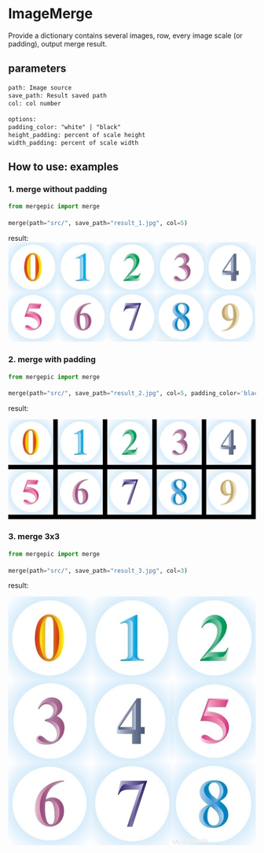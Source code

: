 # ImageMerge

Provide a dictionary contains several images, row, every image scale (or padding), output merge result.
## parameters
```
path: Image source
save_path: Result saved path
col: col number

options:
padding_color: "white" | "black"
height_padding: percent of scale height
width_padding: percent of scale width
```
## How to use: examples


### 1. merge without padding

```python
from mergepic import merge

merge(path="src/", save_path="result_1.jpg", col=5)

```



result:
![avatar](doc/result_1.jpg)
### 2. merge with padding
```python
from mergepic import merge

merge(path="src/", save_path="result_2.jpg", col=5, padding_color='black', height_padding=0.1, width_padding=0.1)

```

result:

![avatar](doc/result_2.jpg)

### 3. merge 3x3
```python
from mergepic import merge

merge(path="src/", save_path="result_3.jpg", col=3)

```

result:

![avatar](doc/result_3.jpg)
